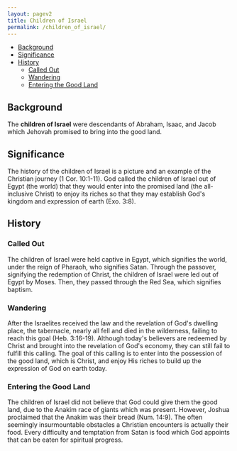 ```yaml
---
layout: pagev2
title: Children of Israel
permalink: /children_of_israel/
---
```

- [Background](#background)
- [Significance](#significance)
- [History](#history)
  - [Called Out](#called-out)
  - [Wandering](#wandering)
  - [Entering the Good Land](#entering-the-good-land)

## Background

The **children of Israel** were descendants of Abraham, Isaac, and Jacob which Jehovah promised to bring into the good land.

## Significance

The history of the children of Israel is a picture and an example of the Christian journey (1 Cor. 10:1-11). God called the children of Israel out of Egypt (the world) that they would enter into the promised land (the all-inclusive Christ) to enjoy its riches so that they may establish God's kingdom and expression of earth (Exo. 3:8).

## History

### Called Out

The children of Israel were held captive in Egypt, which signifies the world, under the reign of Pharaoh, who signifies Satan. Through the passover, signifying the redemption of Christ, the children of Israel were led out of Egypt by Moses. Then, they passed through the Red Sea, which signifies baptism.

### Wandering

After the Israelites received the law and the revelation of God's dwelling place, the tabernacle, nearly all fell and died in the wilderness, failing to reach this goal (Heb. 3:16-19). Although today's believers are redeemed by Christ and brought into the revelation of God's economy, they can still fail to fulfill this calling. The goal of this calling is to enter into the possession of the good land, which is Christ, and enjoy His riches to build up the expression of God on earth today.

### Entering the Good Land

The children of Israel did not believe that God could give them the good land, due to the Anakim race of giants which was present. However, Joshua proclaimed that the Anakim was their bread (Num. 14:9). The often seemingly insurmountable obstacles a Christian encounters is actually their food. Every difficulty and temptation from Satan is food which God appoints that can be eaten for spiritual progress. 


